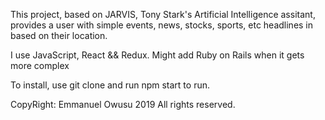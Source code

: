 This project, based on JARVIS, Tony Stark's Artificial Intelligence assitant,
provides a user with simple events, news, stocks, sports, etc headlines in
based on their location.

I use JavaScript, React && Redux.
Might add Ruby on Rails when it gets more complex

To install, use git clone and run npm start to run.


CopyRight: Emmanuel Owusu 2019
All rights reserved.

